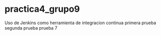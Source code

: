 # practica4_grupo9

Uso de Jenkins como herramienta de integracion continua
primera prueba
segunda prueba
prueba 7